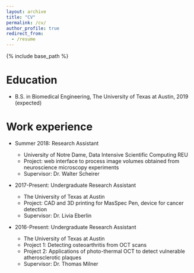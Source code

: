 ```yaml
---
layout: archive
title: "CV"
permalink: /cv/
author_profile: true
redirect_from:
  - /resume
---
```


{% include base_path %}

Education
======
* B.S. in Biomedical Engineering, The University of Texas at Austin, 2019 (expected)

Work experience
======
* Summer 2018: Research Assistant
  * University of Notre Dame, Data Intensive Scientific Computing REU
  * Project: web interface to process image volumes obtained from neuroscience microscopy experiments
  * Supervisor: Dr. Walter Scheirer

* 2017-Present: Undergraduate Research Assistant
  * The University of Texas at Austin
  * Project: CAD and 3D printing for MasSpec Pen, device for cancer detection
  * Supervisor: Dr. Livia Eberlin

* 2016-Present: Undergraduate Research Assistant
  * The University of Texas at Austin
  * Project 1: Detecting osteoarthritis from OCT scans
  * Project 2: Applications of photo-thermal OCT to detect vulnerable atherosclerotic plaques
  * Supervisor: Dr. Thomas Milner

<!-- Skills
======
* Skill 1
* Skill 2
  * Sub-skill 2.1
  * Sub-skill 2.2
  * Sub-skill 2.3
* Skill 3 -->

<!-- Publications
======
  <ul>{% for post in site.publications %}
    {% include archive-single-cv.html %}
  {% endfor %}</ul>

Talks
======
  <ul>{% for post in site.talks %}
    {% include archive-single-talk-cv.html %}
  {% endfor %}</ul>

Teaching
======
  <ul>{% for post in site.teaching %}
    {% include archive-single-cv.html %}
  {% endfor %}</ul>

Service and leadership
======
* Currently signed in to 43 different slack teams -->

